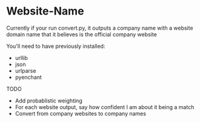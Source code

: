 # Website-Name

Currently if your run convert.py, it outputs a company name with a website domain name that it believes is the official company website

You'll need to have previously installed:
- urllib
- json
- urlparse 
- pyenchant

TODO
- Add probablistic weighting 
- For each website output, say how confident I am about it being a match
- Convert from company websites to company names

